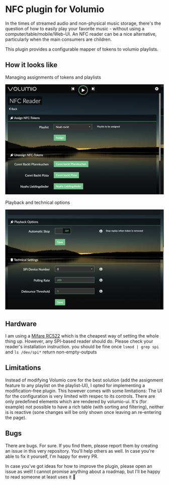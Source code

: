 # NFC plugin for Volumio

In the times of streamed audio and non-physical music storage, there's the question of how to easily play your favorite music - without using a computer/table/mobile/Web-UI.
An NFC reader can be a nice alternative, particularly when the main consumers are children.

This plugin provides a configurable mapper of tokens to volumio playlists.

## How it looks like

Managing assignments of tokens and playlists

![The configuration page is used for assigning playlists](docs/UI-config-token-management.png "the configuration page is used for assigning playlists")

Playback and technical options

![Playback and technical options](docs/UI-config-playback-tech.png)

## Hardware

I am using a [Mifare RC522](https://www.google.com/search?q=mifare+nfc+rc522) which is the cheapest way of setting the whole thing up.
However, any SPI-based reader should do. Please check your reader's installation instruction. you should be fine once `lsmod | grep spi` and `ls /dev/spi*` return non-empty-outputs

## Limitations

Instead of modifying Volumio core for the best solution (add the assignment feature to any playlist on the playlist-UI), I opted for implementing a modification-free plugin. This however comes with some limitations: The UI for the configuration is very limited with respec to its controls. There are only predefined elements which are rendered by volumio-ui. It's (for example) not possible to have a rich table (with sorting and filtering), neither is is reactive (sone changes will be only shown once leaving an re-entering the page).

## Bugs

There are bugs. For sure. If you find them, please report them by creating an issue in this very repository. You'll help others as well. In case you're able to fix it yourself, I'm happy for every PR.

In case you've got ideas for how to improve the plugin, please open an issue as well! I cannot promise anything about a roadmap, but I'll be happy to read someone at least uses it :tada:
